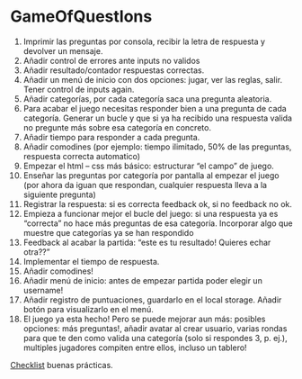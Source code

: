 # GameOfQuestIons

1.	Imprimir las preguntas por consola, recibir la letra de respuesta y devolver un mensaje.
2.	Añadir control de errores ante inputs no validos
3.	Añadir resultado/contador respuestas correctas.
4.	Añadir un menú de inicio con dos opciones: jugar, ver las reglas, salir. Tener control de inputs again.
5.	Añadir categorías, por cada categoría saca una pregunta aleatoria.
6.	Para acabar el juego necesitas responder bien a una pregunta de cada categoría. Generar un bucle y que si ya ha recibido una respuesta valida no pregunte más sobre esa categoría en concreto.
7.	Añadir tiempo para responder a cada pregunta.
8.	Añadir comodines (por ejemplo: tiempo ilimitado, 50% de las preguntas, respuesta correcta automatico)
9.	Empezar el html – css más básico: estructurar “el campo” de juego.
10.	Enseñar las preguntas por categoría por pantalla al empezar el juego (por ahora da iguan que respondan, cualquier respuesta lleva a la siguiente pregunta)
11.	Registrar la respuesta: si es correcta feedback ok, si no feedback no ok.
12.	Empieza a funcionar mejor el bucle del juego: si una respuesta ya es “correcta” no hace más preguntas de esa categoría. Incorporar algo que muestre que categorías ya se han respondido
13.	Feedback al acabar la partida: “este es tu resultado! Quieres echar otra??”
14.	Implementar el tiempo de respuesta.
15.	Añadir comodines!
16.	Añadir menú de inicio: antes de empezar partida poder elegir un username!
17.	Añadir registro de puntuaciones, guardarlo en el local storage. Añadir botón para visualizarlo en el menú.
18.	El juego ya esta hecho! Pero se puede mejorar aun más: posibles opciones: más preguntas!, añadir avatar al crear usuario, varias rondas para que te den como valida una categoría (solo si respondes 3, p. ej.), multiples jugadores compiten entre ellos, incluso un tablero!






[Checklist](./docs/checklist.md) buenas prácticas.